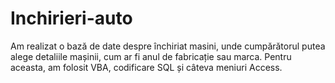 # Inchirieri-auto
Am realizat o bază de date despre închiriat masini, unde cumpărătorul putea alege detaliile mașinii, cum ar fi anul de fabricație sau marca. Pentru aceasta, am folosit VBA, codificare SQL și câteva meniuri Access.
